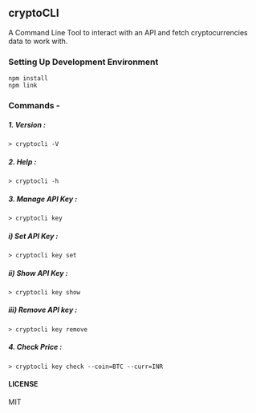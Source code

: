 ## cryptoCLI
A Command Line Tool to interact with an API and fetch cryptocurrencies data to work with.

### Setting Up Development Environment
```
npm install   
npm link
```

### Commands - 
##### 1. Version :  
	> cryptocli -V

##### 2. Help :
	> cryptocli -h
	
##### 3. Manage API Key :
	> cryptocli key
	
#####	i) Set API Key :
	> cryptocli key set
	
#####	ii) Show API Key :
	> cryptocli key show
	
#####	iii) Remove API key :
	> cryptocli key remove
	
##### 4. Check Price :
	> cryptocli key check --coin=BTC --curr=INR
	
#### LICENSE
MIT
